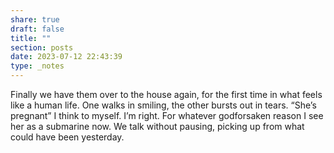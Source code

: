 ```yaml
---
share: true
draft: false
title: ""
section: posts
date: 2023-07-12 22:43:39
type: _notes
---
```


Finally we have them over to the house again, for the first time in what feels like a human life. One walks in smiling, the other bursts out in tears. “She’s pregnant” I think to myself. I’m right. For whatever godforsaken reason I see her as a submarine now. We talk without pausing, picking up from what could have been yesterday. 
